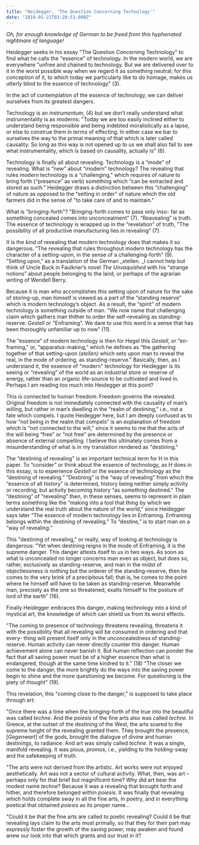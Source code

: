 ```yaml
---
title: "Heidegger, 'The Question Concerning Technology'"
date: "2019-01-21T03:28:53.000Z"
---
```

_Oh, for enough knowledge of German to be freed from this hyphenated nightmare of language!_

Heidegger seeks in his essay "The Question Concerning Technology" to find what he calls the "essence" of technology. In the modern world, we are everywhere "unfree and chained to technology. But we are delivered over to it in the worst possible way when we regard it as something neutral; for this conception of it, to which today we particularly like to do homage, makes us utterly blind to the essence of technology" (3).

In the act of contemplation of the essence of technology, we can deliver ourselves from its greatest dangers.

Technology is an _instrumentum_, (4) but we don’t really understand what instrumentality is as moderns: "Today we are too easily inclined either to understand being responsible and being indebted moralistically as a lapse, or else to construe them in terms of effecting. In either case we bar to ourselves the way to the primal meaning of that which is later called causality. So long as this way is not opened up to us we shall also fail to see what instrumentality, which is based on causality, actually is" (6).

Technology is finally all about revealing. Technology is a “mode” of revealing.  What is “new” about “modern” technology?  The revealing that rules modern technology is a “challenging,” which requires of nature to bring forth (“presence” as verb) something which “can be extracted and stored as such.”  Heidegger draws a distinction between this “challenging” of nature as opposed to the “setting in order” of nature which the old farmers did in the sense of "to take care of and to maintain."

What is "bringing-forth"? "Bringing-forth comes to pass only inso- far as something concealed comes into unconcealment”  (7). “Reavealing” is truth.  The essence of technology is wrapped up in the “revelation” of truth,  "The possibility of all productive manufacturing lies in revealing” (7).

It is the _kind_ of revealing that modern technology does that makes it so dangerous. “The revealing that rules throughout modern technology has the character of a setting-upon, in the sense of a challenging-forth" (9). “Setting upon,” as a translation of the German _stellen.  _I cannot help but think of Uncle Buck in Faulkner’s novel _The Unvaquished_ with his “strange notions” about people belonging to the land, or perhaps of the agrarian writing of Wendell Berry.

Because it is man who accomplishes this setting upon of nature for the sake of storing-up, man himself is viewed as a part of the “standing reserve” which is modern technology’s object. As a result, the “spirit” of modern technology is something outside of man.  "We now name that challenging claim which gathers man thither to order the self-revealing as standing-reserve: _Gestell_ or "Enframing".  We dare to use this word in a sense that has been thoroughly unfamiliar up to now” (11).

The “essence” of modern technology is then for Hegel this _Gestell_, or “en-framing,” or, “apparatus-making,” which he defines as “the gathering together of that setting-upon (_stellen)_ which sets upon man to reveal the real, in the mode of ordering, as standing-reserve.” Basically, then, as I understand it, the essence of “modern" technology for Heidegger is its seeing or “revealing” of the world as an industrial store or reserve of energy, rather than an organic life-source to be cultivated and lived in.  Perhaps I am reading too much into Heidegger at this point?

This is connected to human freedom.  Freedom governs the revealed. Original freedom is not immediately connected with the causality of man’s willing, but rather in man’s dwelling in the “realm of destining,” i.e., not a fate which compels.  I quote Heidegger here, but I am deeply confused as to how “not being in the realm that compels” is an explanation of freedom which is “not connected to the will,” since it seems to me that the acts of the will being “free” or “not free” are determined by the presence or absence of external compelling. I believe this ultimately comes from a misunderstanding of what is in my translation rendered as "destining."

The “destining of revealing” is an important technical term for H in this paper.  To “consider” or think about the essence of technology, as H does in this essay, is to experience _Gestell_ or the essence of technology as the “destining of revealing.” “Destining” is the “way of revealing” from which the “essence of all history” is determined, history being neither simply activity or recording, but activity becoming history “as something destined.”  The “destining” of “revealing” then, in these senses, seems to represent in plain terms something like the “making into a tool that thing by which we understand the real truth about the nature of the world," since Heidegger says later “The essence of modern technology lies in Enframing.  Enframing belongs within the destining of revealing." To “destine,” is to start man on a “way of revealing.”

This "destining of revealing," or really, way of looking at technology is dangerous: "Yet when destining reigns in the mode of Enframing, it is the supreme danger. This danger attests itself to us in two ways. As soon as what is unconcealed no longer concerns man even as object, but does so, rather, exclusively as standing-reserve, and man in the midst of objectlessness is nothing but the orderer of the standing-reserve, then he comes to the very brink of a precipitous fall; that is, he comes to the point where he himself will have to be taken as standing-reserve. Meanwhile man, precisely as the one so threatened, exalts himself to the posture of lord of the earth” (16).

Finally Heidegger embraces this danger, making technology into a kind of mystical art, the knowledge of which can shield us from its worst effects.

"The coming to presence of technology threatens revealing, threatens it with the possibility that all revealing will be consumed in ordering and that every- thing will present itself only in the unconcealedness of standing-reserve. Human activity can never directly counter this danger. Human achievement alone can never banish it. But human reflection can ponder the fact that all saving power must be of a higher essence than what is endangered, though at the same time kindred to it.”  (18) "The closer we come to the danger, the more brightly do the ways into the saving power begin to shine and the more questioning we become. For questioning is the piety of thought” (19).

This revelation, this "coming close to the danger," is supposed to take place through art:

"Once there was a time when the bringing-forth of the true into the beautiful was called _techne_. And the _poiesis_ of the fine arts also was called _techne_. In Greece, at the outset of the destining of the West, the arts soared to the supreme height of the revealing granted them. They brought the presence, \[_Gegenwart_\] of the gods, brought the dialogue of divine and human destinings, to radiance. And art was simply called _techne._ It was a single, manifold revealing. It was pious, _promos_, i.e., yielding to the holding-sway and the safekeeping of truth.

"The arts were not derived from the artistic. Art works were not enjoyed aesthetically. Art was not a sector of cultural activity. What, then, was art – perhaps only for that brief but magnificent time? Why did art bear the modest name _techne_? Because it was a revealing that brought forth and hither, and therefore belonged within _poiesis_. It was finally that revealing which holds complete sway in all the fine arts, in poetry, and in everything poetical that obtained _poiesis_ as its proper name...

"Could it be that the fine arts are called to poetic revealing? Could it be that revealing lays claim to the arts most primally, so that they for their part may expressly foster the growth of the saving power, may awaken and found anew our look into that which grants and our trust in it?
